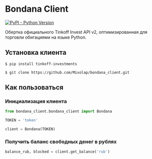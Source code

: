 # Bondana Client

[![PyPI - Python Version](https://img.shields.io/pypi/pyversions/tinkoff-investments)](https://www.python.org/downloads/)

Обертка официального Tinkoff Invest API v2, оптимизированная для торговли обигациями на языке Python.



## Установка клиента

<!-- termynal -->

```
$ pip install tinkoff-investments

$ git clone https://github.com/Mixolap/bondana_client.git
```

## Как пользоваться

### Инициализация клиента

```python
from bondana_client.bondana_client import Bondana

TOKEN = 'token'

client = Bondana(TOKEN)
```
 
### Получить баланс свободных денег в рублях 

```python
balance_rub, blocked = client.get_balance('rub')
```
